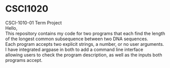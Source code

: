 # CSCI1020
CSCI-1010-01 Term Project\
  Hello,\
  This repository contains my code for two programs that each find the length of the longest common subsequence between two DNA sequences.\
  Each program accepts two explicit strings, a number, or no user arguments. I have integrated argpase in both to add a command line interface\
  allowing users to check the program description, as well as the inputs both programs accept.
